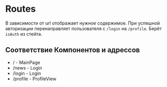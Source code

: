 # Routes

В зависимости от url отображает нужное содержимое. При успешной авторизации перенаправляет пользователя с ```/login``` на ```/profile```. Берёт ```isAuth``` из стейта.

## Соответствие Компонентов и адрессов

* / - MainPage
* /news - Login
* /login - Login
* /profile - ProfileView
